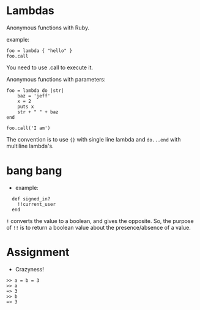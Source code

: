 # Lambdas
Anonymous functions with Ruby. 

example:
```
foo = lambda { "hello" }
foo.call
```

You need to use .call to execute it.

Anonymous functions with parameters:
```
foo = lambda do |str|
    baz = 'jeff'
    x = 2
    puts x
    str + " " + baz
end

foo.call('I am')
```
The convention is to use `{}` with single line lambda and `do...end` with multiline lambda's. 

# bang bang

- example:
```
  def signed_in?
    !!current_user
  end
```
`!` converts the value to a boolean, and gives the opposite. So, the purpose of `!!` is to return a boolean value about the presence/absence of a value.

# Assignment

- Crazyness!

```
>> a = b = 3
>> a
=> 3
>> b
=> 3
```